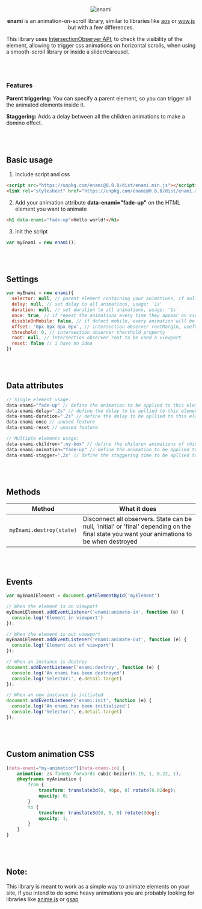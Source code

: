 
<p align="center">
  <img alt="enami" src="https://i.imgur.com/eghT0eF.png">
</p>

<p align="center">
<b>enami</b> is an animation-on-scroll library, similar to libraries like <a href="https://github.com/michalsnik/aos">aos</a> or <a href="https://github.com/matthieua/WOW">wow.js</a> but with a few differences.
</p>

This library uses [IntersectionObserver API](https://developer.mozilla.org/en-US/docs/Web/API/Intersection_Observer_API), to check the visibility of the element, allowing to trigger css animations on horizontal scrolls, when using a smooth-scroll library or inside a slider/carousel.


<br />
<br />

### Features

**Parent triggering:** You can specify a parent element, so you can trigger all the animated elements inside it.

**Staggering:** Adds a delay between all the children animations to make a domino effect.




<br />
<br />

## Basic usage
1. Include script and css
``` html
<script src="https://unpkg.com/enami@0.8.0/dist/enami.min.js"></script>
<link rel="stylesheet" href="https://unpkg.com/enami@0.8.0/dist/enami.min.css">
```
2. Add your animation attribute **data-enami="fade-up"** on the HTML element you want to animate
``` html
<h1 data-enami="fade-up">Hello world!</h1>
```
3. Init the script
``` javascript
var myEnami = new enami();
```


<br />
<br />

## Settings

``` javascript
var myEnami = new enami({
  selector: null, // parent element containing your animations, if null document will be used (useful when having multiple instances), usage: '#myElement'
  delay: null, // set delay to all animations, usage: '1s'
  duration: null, // set duration to all animations, usage: '1s'
  once: true, // if repeat the animations every time they appear on viewport or just once
  disableOnMobile: false, // if detect mobile, every animation will be on final state
  offset: '0px 0px 0px 0px', // intersection observer rootMargin, useful for offseting the viewport functioning
  threshold: 0, // intersection observer thershold property
  root: null, // intersection observer root to be used a viewport
  reset: false // i have no idea
})
```


<br />
<br />

## Data attributes

``` javascript
// Single element usage:
data-enami="fade-up" // define the animation to be applied to this element
data-enami-delay=".2s" // define the delay to be apllied to this element (css time format)
data-enami-duration=".2s" // define the delay to be apllied to this element (css time format)
data-enami-once // unused feature
data-enami-reset // unused feature

// Multiple elements usage:
data-enami-children=".my-box" // define the children animations of this parent
data-enami-animation="fade-up" // define the animation to be applied to all the childrens
data-enami-stagger=".2s" // define the staggering time to be apllied to all the childrens

```

<br />
<br />


## Methods

<table>
  <thead>
    <tr>
      <th>Method</th>
      <th>What it does</th>
    </tr>
  </thead>
  <tbody>
    <tr>
      <td>
        <code>myEnami.destroy(state)</code>
      </td>
      <td>Disconnect all observers. State can be null, 'initial' or 'final' depending on the final state you want your animations to be when destroyed</td>
    </tr>
    </tbody>
</table>


<br />
<br />

## Events
``` javascript
var myEnamiElement = document.getElementById('myElement')

// When the element is on viewport
myEnamiElement.addEventListener('enami:animate-in', function (e) {
  console.log('Element in viewport')
});

// When the element is out viewport
myEnamiElement.addEventListener('enami:animate-out', function (e) {
  console.log('Element out of viewport')
});

// When an instance is destroy
document.addEventListener('enami:destroy', function (e) {
  console.log('An enami has been destroyed')
  console.log('Selector:', e.detail.target)
});

// When an new instance is initiated
document.addEventListener('enami:init', function (e) {
  console.log('An enami has been initialized')
  console.log('Selector:', e.detail.target)
});

```


<br />
<br />

## Custom animation CSS
```css
[data-enami="my-animation"][data-enami-in] {
    animation: 2s fadeUp forwards cubic-bezier(0.19, 1, 0.22, 1);
    @keyframes myAnimation {
        from {
            transform: translate3d(0, 40px, 0) rotate(0.02deg);
            opacity: 0;
        }
        to {
            transform: translate3d(0, 0, 0) rotate(0deg);
            opacity: 1;
        }
    }
}
```


<br />
<br />

## Note:
 This library is meant to work as a simple way to animate elements on your site, if you intend to do some heavy animations you are probably looking for libraries like [anime.js](https://github.com/juliangarnier/anime) or [gsap](https://github.com/greensock/GSAP)
